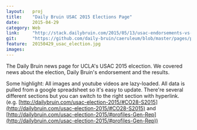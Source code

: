 ```yaml
---
layout:   proj
title:    "Daily Bruin USAC 2015 Elections Page"
date:     2015-04-29
category: Web
link:     "http://stack.dailybruin.com/2015/05/13/usac-endorsements-vs-election-results/"
git:      "https://github.com/daily-bruin/caeruleum/blob/master/pages/page-usac-elections-2015.php"
feature:  20150429_usac_election.jpg
images:
---
```


The Daily Bruin news page for UCLA's USAC 2015 elcection. We covered news about the election, Daily Bruin's endorsement and the results.

Some highlight: All images and youtube videos are lazy-loaded. All data is pulled from a google spreadsheet so it's easy to update. There're several different sections but you can switch to the right section with hyperlink. (e.g. [http://dailybruin.com/usac-election-2015/#CO28-S2015](http://dailybruin.com/usac-election-2015/#CO28-S2015) and [http://dailybruin.com/usac-election-2015/#profiles-Gen-Rep](http://dailybruin.com/usac-election-2015/#profiles-Gen-Rep))